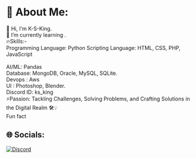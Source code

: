 # 💫 About Me:
👋 Hi, I'm K-S-King.<br>🌱 I’m currently learning .<br>🔥Skills:- <br>     Programming Language: Python     Scripting Language: HTML, CSS, PHP, JavaScript<br><br>     AI/ML: Pandas<br>     Database: MongoDB, Oracle, MySQL, SQLite.<br>     Devops : Aws<br>     UI : Photoshop, Blender.<br>Discord ID:  ks_king<br>⚡Passion: Tackling Challenges, Solving Problems, and Crafting Solutions in the Digital Realm 🛠️💡<br> Fun fact<br>


## 🌐 Socials:
[![Discord](https://img.shields.io/badge/Discord-%237289DA.svg?logo=discord&logoColor=white)](https://discord.gg/https://discord.gg/hTrRTJ86BH) 


